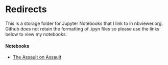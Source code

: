 # Redirects

This is a storage folder for Jupyter Notebooks that I link to in nbviewer.org. Github does not retain the formatting of .ipyn files so please use the links below to view my notebooks.

#### Notebooks
- [The Assault on Assault](https://nbviewer.org/github/maxtoll/Overwatch-League-Data-Projects/blob/main/Redirects/The%20Assault%20on%20Assault.ipynb)
